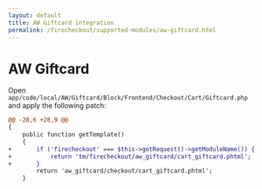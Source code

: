 ```yaml
---
layout: default
title: AW Giftcard integration
permalink: /firecheckout/supported-modules/aw-giftcard.html
---
```


# AW Giftcard

Open `app/code/local/AW/Giftcard/Block/Frontend/Checkout/Cart/Giftcard.php`
and apply the following patch:

```diff
@@ -28,6 +28,9 @@
{
    public function getTemplate()
    {
+       if ('firecheckout' === $this->getRequest()->getModuleName()) {
+           return 'tm/firecheckout/aw_giftcard/cart_giftcard.phtml';
+       }
        return 'aw_giftcard/checkout/cart_giftcard.phtml';
    }
```
